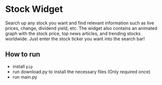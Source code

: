 # Stock Widget

Search up any stock you want and find relevant information such as live prices, change, dividend yield, etc. The widget also contains an animated graph with the stock price, top news articles, and trending stocks worldwide. Just enter the stock ticker you want into the search bar!

## How to run
- install ```pip```
- run download.py to install the necessary files (Only required once)
- run main.py 